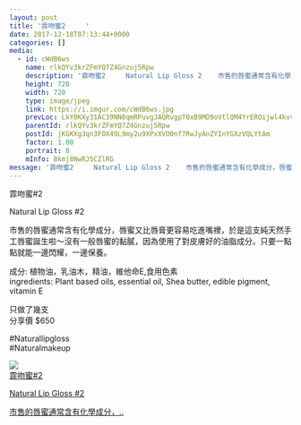 ```yaml
---
layout: post
title: '霏吻蜜2     ' 
date: 2017-12-18T07:13:44+0000 
categories: [] 
media:
  - id: cWdB6ws
    name: rlkQYv3krZFmYQ7Z4Gnzuj5Rpw
    description: '霏吻蜜2     Natural Lip Gloss 2    市售的唇蜜通常含有化學成分，唇蜜..'   
    height: 720
    width: 720
    type: image/jpeg
    link: https://i.imgur.com/cWdB6ws.jpg
    prevLoc: LkY0KXy31AC39NN0qmRPuvgJAQRvgpT0xB9MD9oVtlQM4YrEROijwl4kvvY1cJwovBqKNBS014q47Bzxc3MDMR6RvmSvr8wJxPGYSmOlRgBXYWulZqJY9G0XTMmBPjvXWQs35plwwk41cqnnKqXo9rhx0wwYRJ08c7BqX725JNiYZZ5GmA7niXBAWNNvRRtZoEB3DKGWc4RQo65867UxEq1vmj79tNl0ZnpK71sMAXA4Xy8rT4DYoovlDNtR9258Q2YXfpG
    parentId: rlkQYv3krZFmYQ7Z4Gnzuj5Rpw
    postId: jKGKXg3qn3FOX49L9my2u9XPxXVO0nf7RwJyAnZYInYGXzVQLYtAm
    factor: 1.00
    portrait: 0
    mInfo: Bkmj8NwRJ5CZlRG
message: '霏吻蜜2     Natural Lip Gloss 2    市售的唇蜜通常含有化學成分，唇蜜又比唇膏更容易吃進嘴裡，於是這支純天然手..'  
---
```


霏吻蜜#2   
  
Natural Lip Gloss #2  
  
市售的唇蜜通常含有化學成分，唇蜜又比唇膏更容易吃進嘴裡，於是這支純天然手工唇蜜誕生啦～沒有一般唇蜜的黏膩，因為使用了對皮膚好的油脂成分。只要一點點就能一邊閃耀，一邊保養。  
  
成分: 植物油，乳油木，精油，維他命E,食用色素  
ingredients: Plant based oils, essential oil, Shea butter, edible pigment, vitamin E  
  
只做了幾支  
分享價  $650  
  
#Naturallipgloss  
#Naturalmakeup


[//]: #media:  
<a href="https://i.imgur.com/cWdB6ws.jpg"><img class="postImage" src="https://i.imgur.com/cWdB6wsh.jpg" />  
霏吻蜜#2 

Natural Lip Gloss #2

市售的唇蜜通常含有化學成分，..  
 </a>   
